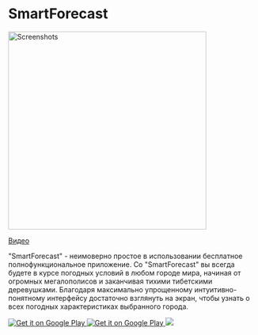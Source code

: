 # SmartForecast

<image src="Auxiliary_files/3q3A63B1TdQ.jpg" height=400 alt="Screenshots"/>

[Видео](http://www.youtube.com/watch?v=coKPKb3JvnU)

"SmartForecast" - неимоверно простое в использовании бесплатное полнофункциональное приложение. Со "SmartForecast" вы всегда будете в курсе погодных условий в любом городе мира, начиная от огромных мегалополисов и заканчивая тихими тибетскими деревушками. Благодаря максимально упрощенному интуитивно-понятному интерфейсу достаточно взглянуть на экран, чтобы узнать о всех погодных характеристиках выбранного города.

<a href="https://play.google.com/store/apps/details?id=com.khasang.forecast">
<img alt="Get it on Google Play" src="https://github.com/khasang/SmartForecast/blob/4f5420fe1d5edac5fd05e567425ac91e3bebd6b1/Auxiliary_files/google-play-logo-black.png" />
</a>

<a href="https://play.google.com/store/apps/details?id=com.khasang.forecast">
<img alt="Get it on Google Play" src="http://steverichey.github.io/google-play-badge-svg/img/en_get.svg" />
</a>


<a href="https://play.google.com/store/apps/details?id=com.khasang.forecast">
<img src="http://github.com/khasang/SmartForecast/blob/github/Auxiliary_files/logo.svg" />
</a>
